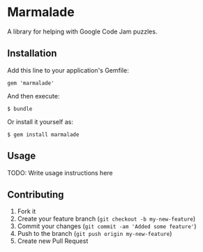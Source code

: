 # Marmalade

A library for helping with Google Code Jam puzzles.

## Installation

Add this line to your application's Gemfile:

    gem 'marmalade'

And then execute:

    $ bundle

Or install it yourself as:

    $ gem install marmalade

## Usage

TODO: Write usage instructions here

## Contributing

1. Fork it
2. Create your feature branch (`git checkout -b my-new-feature`)
3. Commit your changes (`git commit -am 'Added some feature'`)
4. Push to the branch (`git push origin my-new-feature`)
5. Create new Pull Request
